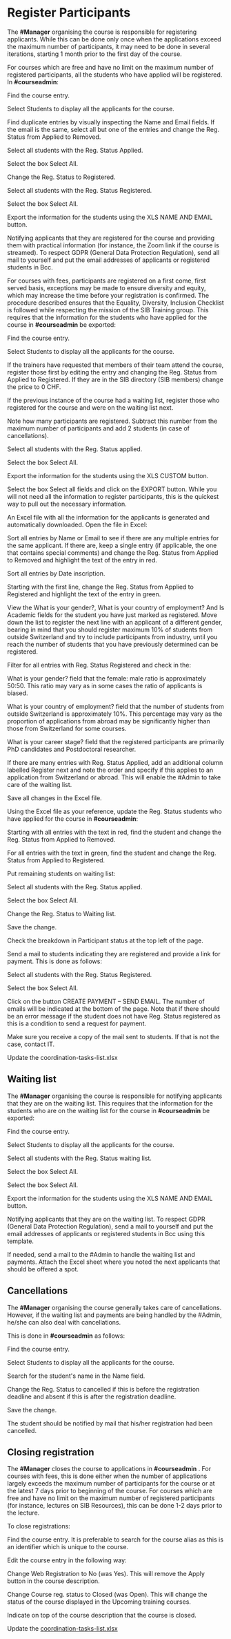 # Register Participants 

The **#Manager** organising the course is responsible for registering applicants. While this can be done only once when the applications exceed the maximum number of participants, it may need to be done in several iterations, starting 1 month prior to the first day of the course. 

For courses which are free and have no limit on the maximum number of registered participants, all the students who have applied will be registered. In **#courseadmin**: 

Find the course entry. 

Select Students to display all the applicants for the course. 

Find duplicate entries by visually inspecting the Name and Email fields. If the email is the same, select all but one of the entries and change the Reg. Status from Applied to Removed. 

Select all students with the Reg. Status Applied. 

Select the box Select All. 

Change the Reg. Status to Registered. 

Select all students with the Reg. Status Registered. 

Select the box Select All. 

Export the information for the students using the XLS NAME AND EMAIL button. 

Notifying applicants that they are registered for the course and providing them with practical information (for instance, the Zoom link if the course is streamed). To respect GDPR (General Data Protection Regulation), send all mail to yourself and put the email addresses of applicants or registered students in Bcc. 

For courses with fees, participants are registered on a first come, first served basis, exceptions may be made to ensure diversity and equity, which may increase the time before your registration is confirmed. The procedure described ensures that the Equality, Diversity, Inclusion Checklist is followed while respecting the mission of the SIB Training group. This requires that the information for the students who have applied for the course in **#courseadmin** be exported: 

Find the course entry. 

Select Students to display all the applicants for the course. 

If the trainers have requested that members of their team attend the course, register those first by editing the entry and changing the Reg. Status from Applied to Registered. If they are in the SIB directory (SIB members) change the price to 0 CHF. 

If the previous instance of the course had a waiting list, register those who registered for the course and were on the waiting list next. 

Note how many participants are registered. Subtract this number from the maximum number of participants and add 2 students (in case of cancellations). 

Select all students with the Reg. Status applied. 

Select the box Select All. 

Export the information for the students using the XLS CUSTOM button. 

Select the box Select all fields and click on the EXPORT button. While you will not need all the information to register participants, this is the quickest way to pull out the necessary information. 

An Excel file with all the information for the applicants is generated and automatically downloaded. Open the file in Excel: 

Sort all entries by Name or Email to see if there are any multiple entries for the same applicant. If there are, keep a single entry (if applicable, the one that contains special comments) and change the Reg. Status from Applied to Removed and highlight the text of the entry in red. 

Sort all entries by Date inscription. 

Starting with the first line, change the Reg. Status from Applied to Registered and highlight the text of the entry in green. 

View the What is your gender?, What is your country of employment? And Is Academic fields for the student you have just marked as registered. Move down the list to register the next line with an applicant of a different gender, bearing in mind that you should register maximum 10% of students from outside Switzerland and try to include participants from industry, until you reach the number of students that you have previously determined can be registered. 

Filter for all entries with Reg. Status Registered and check in the: 

What is your gender? field that the female: male ratio is approximately 50:50. This ratio may vary as in some cases the ratio of applicants is biased. 

What is your country of employment? field that the number of students from outside Switzerland is approximately 10%. This percentage may vary as the proportion of applications from abroad may be significantly higher than those from Switzerland for some courses. 

What is your career stage? field that the registered participants are primarily PhD candidates and Postdoctoral researcher. 

If there are many entries with Reg. Status Applied, add an additional column labelled Register next and note the order and specify if this applies to an application from Switzerland or abroad. This will enable the #Admin to take care of the waiting list. 

Save all changes in the Excel file. 

 

Using the Excel file as your reference, update the Reg. Status students who have applied for the course in **#courseadmin**: 

 

Starting with all entries with the text in red, find the student and change the Reg. Status from Applied to Removed. 

For all entries with the text in green, find the student and change the Reg. Status from Applied to Registered. 

Put remaining students on waiting list:  

Select all students with the Reg. Status applied. 

Select the box Select All. 

Change the Reg. Status to Waiting list. 

Save the change. 

Check the breakdown in Participant status at the top left of the page. 

Send a mail to students indicating they are registered and provide a link for payment. This is done as follows: 

Select all students with the Reg. Status Registered. 

Select the box Select All. 

Click on the button CREATE PAYMENT – SEND EMAIL. The number of emails will be indicated at the bottom of the page. Note that if there should be an error message if the student does not have Reg. Status registered as this is a condition to send a request for payment. 

Make sure you receive a copy of the mail sent to students. If that is not the case, contact IT. 

Update the coordination-tasks-list.xlsx 

 

## Waiting list 

The **#Manager** organising the course is responsible for notifying applicants that they are on the waiting list. This requires that the information for the students who are on the waiting list for the course in **#courseadmin** be exported: 

Find the course entry. 

Select Students to display all the applicants for the course. 

Select all students with the Reg. Status waiting list. 

Select the box Select All. 

Select the box Select All. 

Export the information for the students using the XLS NAME AND EMAIL button. 

Notifying applicants that they are on the waiting list. To respect GDPR (General Data Protection Regulation), send a mail to yourself and put the email addresses of applicants or registered students in Bcc using this template. 

If needed, send a mail to the #Admin to handle the waiting list and payments. Attach the Excel sheet where you noted the next applicants that should be offered a spot. 

 

## Cancellations 

The **#Manager** organising the course generally takes care of cancellations. However, if the waiting list and payments are being handled by the #Admin, he/she can also deal with cancellations. 

This is done in **#courseadmin** as follows: 

Find the course entry. 

Select Students to display all the applicants for the course. 

Search for the student's name in the Name field. 

Change the Reg. Status to cancelled if this is before the registration deadline and absent if this is after the registration deadline. 

Save the change. 

The student should be notified by mail that his/her registration had been cancelled. 

 

## Closing registration 

The **#Manager** closes the course to applications in **#courseadmin** . For courses with fees, this is done either when the number of applications largely exceeds the maximum number of participants for the course or at the latest 7 days prior to beginning of the course. For courses which are free and have no limit on the maximum number of registered participants (for instance, lectures on SIB Resources), this can be done 1-2 days prior to the lecture. 

To close registrations: 

Find the course entry. It is preferable to search for the course alias as this is an identifier which is unique to the course. 

Edit the course entry in the following way: 

Change Web Registration to No (was Yes). This will remove the Apply button in the course description. 

Change Course reg. status to Closed (was Open). This will change the status of the course displayed in the Upcoming training courses. 

Indicate on top of the course description that the course is closed. 

Update the [coordination-tasks-list.xlsx](https://sibcloud-my.sharepoint.com/:x:/g/personal/patricia_palagi_sib_swiss/EZneXy5SD7lApYqGNzj8vsMB8b67OHWWA3NJgfTcgzvFoA?e=4y8jkN) 